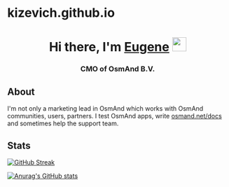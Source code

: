 # kizevich.github.io




<h1 align="center">Hi there, I'm <a href="https://daniilshat.ru/" target="_blank">Eugene</a> 
<img src="https://github.com/blackcater/blackcater/raw/main/images/Hi.gif" height="32"/></h1>
<h3 align="center">CMO of OsmAnd B.V.</h3>

## About

I'm not only a marketing lead in OsmAnd which works with OsmAnd communities, users, partners. I test OsmAnd apps, write [osmand.net/docs](https://osmand.net/docs/intro) and sometimes help the support team. 


## Stats

[![GitHub Streak](https://github-readme-streak-stats.herokuapp.com/?user=EugeneZmeuk)](https://git.io/streak-stats)


[![Anurag's GitHub stats](https://github-readme-stats.vercel.app/api?username=EugeneZmeuk)](https://github.com/EugeneZmeuk/github-readme-stats)

<!--
<picture>
  <source
    media="(prefers-color-scheme: dark)"
    srcset="
      https://raw.githubusercontent.com/platane/snk/output/github-contribution-grid-snake-dark.svg
    "
  />
  <source
    media="(prefers-color-scheme: light)"
    srcset="
      https://raw.githubusercontent.com/platane/snk/output/github-contribution-grid-snake.svg
    "
  />
  <img
    alt="github contribution grid snake animation"
    src="https://raw.githubusercontent.com/platane/snk/output/github-contribution-grid-snake.svg"
  />
</picture>

-->
